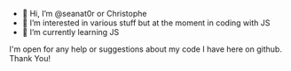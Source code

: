 - 👋 Hi, I’m @seanat0r or Christophe
- 👀 I’m interested in various stuff but at the moment in coding with JS
- 🌱 I’m currently learning JS

I'm open for any help or suggestions about my code I have here on github.
Thank You!

<!---
seanat0r/seanat0r is a ✨ special ✨ repository because its `README.md` (this file) appears on your GitHub profile.
You can click the Preview link to take a look at your changes.
--->
